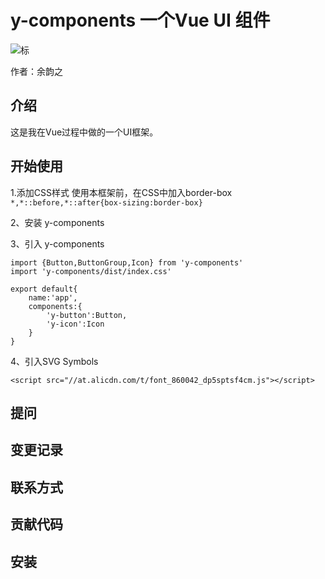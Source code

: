 # y-components 一个Vue UI 组件

![标](https://travis-ci.org/yuyunzhi/y-components.svg?branch=master)

作者：余韵之
## 介绍
这是我在Vue过程中做的一个UI框架。

## 开始使用

1.添加CSS样式
    使用本框架前，在CSS中加入border-box
    ```
    *,*::before,*::after{box-sizing:border-box}
    ```
    
  
2、安装 y-components


3、引入 y-components
```
import {Button,ButtonGroup,Icon} from 'y-components'
import 'y-components/dist/index.css'

export default{
    name:'app',
    components:{
        'y-button':Button,
        'y-icon':Icon
    }
}
```

4、引入SVG Symbols
```angular2html
<script src="//at.alicdn.com/t/font_860042_dp5sptsf4cm.js"></script>
```


  
## 提问

## 变更记录

## 联系方式

## 贡献代码
## 安装

